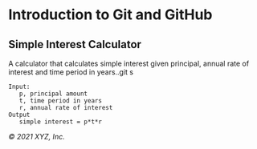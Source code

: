 # Introduction to Git and GitHub

## Simple Interest Calculator

A calculator that calculates simple interest given principal, annual rate of interest and time period in years..git s

```
Input:
   p, principal amount
   t, time period in years
   r, annual rate of interest
Output
   simple interest = p*t*r
```

_© 2021 XYZ, Inc._

